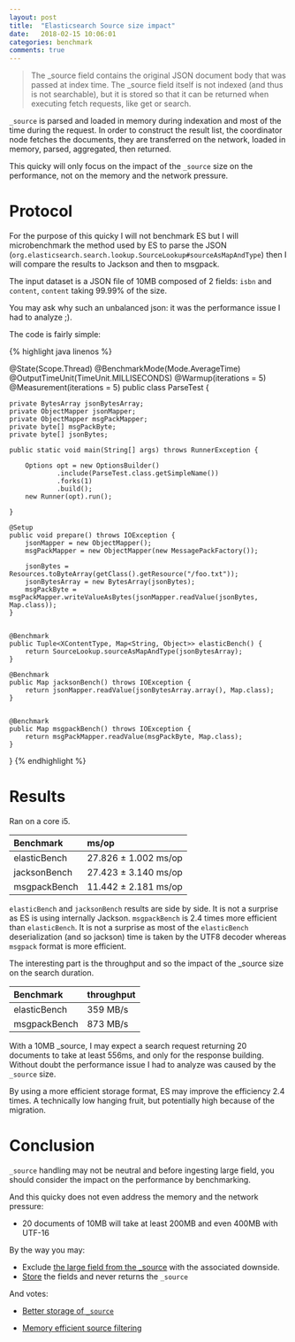 ```yaml
---
layout: post
title:  "Elasticsearch Source size impact"
date:   2018-02-15 10:06:01
categories: benchmark
comments: true
---
```


> The _source field contains the original JSON document body that was passed at index time. The _source field itself is not indexed (and thus is not searchable), but it is stored so that it can be returned when executing fetch requests, like get or search.

`_source` is parsed and loaded in memory during indexation and most of the time during the request. 
In order to construct the result list, the coordinator node fetches the documents, they are transferred on the network, loaded in memory, parsed, aggregated, then returned.

This quicky will only focus on the impact of the `_source` size on the performance, not on the memory and the network pressure.


<!--more-->

# Protocol

For the purpose of this quicky I will not benchmark ES but I will microbenchmark the method used by ES to parse the JSON (`org.elasticsearch.search.lookup.SourceLookup#sourceAsMapAndType`)
then I will compare the results to Jackson and then to msgpack.

The input dataset is a JSON file of 10MB composed of 2 fields: `isbn` and `content`, `content` taking 99.99% of the size.

You may ask why such an unbalanced json: it was the performance issue I had to analyze ;).       


The code is fairly simple:

{% highlight java linenos %}

@State(Scope.Thread)
@BenchmarkMode(Mode.AverageTime)
@OutputTimeUnit(TimeUnit.MILLISECONDS)
@Warmup(iterations = 5)
@Measurement(iterations = 5)
public class ParseTest {

    private BytesArray jsonBytesArray;
    private ObjectMapper jsonMapper;
    private ObjectMapper msgPackMapper;
    private byte[] msgPackByte;
    private byte[] jsonBytes;

    public static void main(String[] args) throws RunnerException {

        Options opt = new OptionsBuilder()
                .include(ParseTest.class.getSimpleName())
                .forks(1)
                .build();
        new Runner(opt).run();

    }

    @Setup
    public void prepare() throws IOException {
        jsonMapper = new ObjectMapper();
        msgPackMapper = new ObjectMapper(new MessagePackFactory());

        jsonBytes = Resources.toByteArray(getClass().getResource("/foo.txt"));
        jsonBytesArray = new BytesArray(jsonBytes);
        msgPackByte = msgPackMapper.writeValueAsBytes(jsonMapper.readValue(jsonBytes, Map.class));
    }


    @Benchmark
    public Tuple<XContentType, Map<String, Object>> elasticBench() {
        return SourceLookup.sourceAsMapAndType(jsonBytesArray);
    }

    @Benchmark
    public Map jacksonBench() throws IOException {
        return jsonMapper.readValue(jsonBytesArray.array(), Map.class);
    }


    @Benchmark
    public Map msgpackBench() throws IOException {
        return msgPackMapper.readValue(msgPackByte, Map.class);
    }
}
{% endhighlight %} 



 
# Results

Ran on a core i5.

| Benchmark  | ms/op |
|:-----------|:---------|
| elasticBench          |  27.826 ± 1.002  ms/op |
| jacksonBench  | 27.423 ± 3.140  ms/op   |
| msgpackBench        | 11.442 ± 2.181  ms/op  | 


`elasticBench` and `jacksonBench` results are side by side. It is not a surprise as ES is using internally Jackson.
`msgpackBench` is 2.4 times more efficient than `elasticBench`. It is not a surprise as most of the `elasticBench` 
deserialization (and so jackson) time is taken by the UTF8 decoder whereas `msgpack` format is more efficient. 


The interesting part is the throughput and so the impact of the _source size on the search duration.

| Benchmark  | throughput |
|:-----------|:---------|
| elasticBench        |  359 MB/s |
| msgpackBench        | 873 MB/s  | 


With a 10MB _source, I may expect a search request returning 20 documents to take at least 556ms, and only for the response 
building. Without doubt the performance issue I had to analyze was caused by the `_source` size. 

By using a more efficient storage format, ES may improve the efficiency 2.4 times. A technically low hanging fruit, but
potentially high because of the migration.  


# Conclusion

`_source` handling may not be neutral and before ingesting large field, you should consider the impact on the performance by benchmarking.

And this quicky does not even address the memory and the network pressure:
- 20 documents of 10MB will take at least 200MB and even 400MB with UTF-16


By the way you may:
- Exclude [the large field from the _source](https://www.elastic.co/guide/en/elasticsearch/reference/current/mapping-source-field.html#include-exclude) with the associated downside.
- [Store](https://www.elastic.co/guide/en/elasticsearch/reference/current/mapping-store.html) the fields and never returns the `_source` 

And votes:
- [Better storage of `_source`](https://github.com/elastic/elasticsearch/issues/9034)
* [Memory efficient source filtering](https://github.com/elastic/elasticsearch/issues/25168)


 
 
 
 
 
 
 